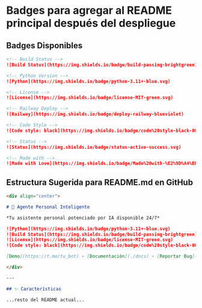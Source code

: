 # Badges para agregar al README principal después del despliegue

<!-- Cuando despliegues, agrega estos badges al README.md -->

## Badges Disponibles

```markdown
<!-- Build Status -->
![Build Status](https://img.shields.io/badge/build-passing-brightgreen)

<!-- Python Version -->
![Python](https://img.shields.io/badge/python-3.11+-blue.svg)

<!-- License -->
![License](https://img.shields.io/badge/license-MIT-green.svg)

<!-- Railway Deploy -->
![Railway](https://img.shields.io/badge/deploy-railway-blueviolet)

<!-- Code Style -->
![Code style: black](https://img.shields.io/badge/code%20style-black-000000.svg)

<!-- Status -->
![Status](https://img.shields.io/badge/status-active-success.svg)

<!-- Made with -->
![Made with Love](https://img.shields.io/badge/Made%20with-%E2%9D%A4%EF%B8%8F-red.svg)
```

## Estructura Sugerida para README.md en GitHub

```markdown
<div align="center">

# 🤖 Agente Personal Inteligente

*Tu asistente personal potenciado por IA disponible 24/7*

![Python](https://img.shields.io/badge/python-3.11+-blue.svg)
![Build Status](https://img.shields.io/badge/build-passing-brightgreen)
![License](https://img.shields.io/badge/license-MIT-green.svg)
![Code style: black](https://img.shields.io/badge/code%20style-black-000000.svg)

[Demo](https://t.me/tu_bot) · [Documentación](./docs) · [Reportar Bug](https://github.com/tu-usuario/agente-personal/issues)

</div>

---

## ✨ Características

...resto del README actual...
```
